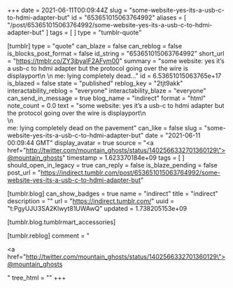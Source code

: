 +++
date = 2021-06-11T00:09:44Z
slug = "some-website-yes-its-a-usb-c-to-hdmi-adapter-but"
id = "653651015063764992"
aliases = [ "/post/653651015063764992/some-website-yes-its-a-usb-c-to-hdmi-adapter-but" ]
tags = [ ]
type = "tumblr-quote"

[tumblr]
type = "quote"
can_blaze = false
can_reblog = false
is_blocks_post_format = false
id_string = "653651015063764992"
short_url = "https://tmblr.co/ZY3jbyaIF2AFym00"
summary = "some website: yes it’s a usb-c to hdmi adapter but the protocol going over the wire is displayport\n \n me: lying completely dead..."
id = 6.53651015063765e+17
is_blazed = false
state = "published"
reblog_key = "2tjt9akk"
interactability_reblog = "everyone"
interactability_blaze = "everyone"
can_send_in_message = true
blog_name = "indirect"
format = "html"
note_count = 0.0
text = "some website: yes it&rsquo;s a usb-c to hdmi adapter but the protocol going over the wire is displayport\n<br/>\n<br/>me: lying completely dead on the pavement"
can_like = false
slug = "some-website-yes-its-a-usb-c-to-hdmi-adapter-but"
date = "2021-06-11 00:09:44 GMT"
display_avatar = true
source = "<a href=\"http://twitter.com/mountain_ghosts/status/1402566332701360129\">@mountain_ghosts</a>"
timestamp = 1.623370184e+09
tags = [ ]
should_open_in_legacy = true
can_reply = false
is_blaze_pending = false
post_url = "https://indirect.tumblr.com/post/653651015063764992/some-website-yes-its-a-usb-c-to-hdmi-adapter-but"

[tumblr.blog]
can_show_badges = true
name = "indirect"
title = "indirect"
description = ""
url = "https://indirect.tumblr.com/"
uuid = "t:PgyUJU3SA2Klwyt81UWAwQ"
updated = 1.738205153e+09

[tumblr.blog.tumblrmart_accessories]

[tumblr.reblog]
comment = "<p><a href=\"http://twitter.com/mountain_ghosts/status/1402566332701360129\">@mountain_ghosts</a></p>"
tree_html = ""
+++
